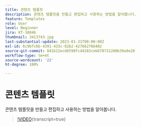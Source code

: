 ```yaml
---
title: 콘텐츠 템플릿
description: 콘텐츠 템플릿을 만들고 편집하고 사용하는 방법을 알아봅니다.
feature: Templates
role: User
level: Beginner
jira: KT-10846
thumbnail: 3413743.jpg
last-substantial-update: 2023-01-31T00:00:00Z
exl-id: 6c9bfc6b-4391-433c-82b2-427662766402
source-git-commit: 841b12ecd6590fcd4283ceb670731200b39a9e20
workflow-type: tm+mt
source-wordcount: '22'
ht-degree: 100%

---
```


# 콘텐츠 템플릿

콘텐츠 템플릿을 만들고 편집하고 사용하는 방법을 알아봅니다.

>[!VIDEO](https://video.tv.adobe.com/v/3413743?quality=12&learn=on){transcript=true}

